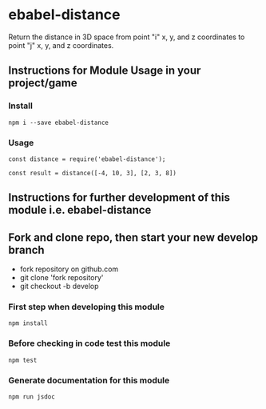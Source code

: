 # ebabel-distance
Return the distance in 3D space from point "i" x, y, and z coordinates to point "j" x, y, and z coordinates.

## Instructions for Module Usage in your project/game

### Install
```
npm i --save ebabel-distance
```

### Usage
```
const distance = require('ebabel-distance');

const result = distance([-4, 10, 3], [2, 3, 8])
```

## Instructions for further development of this module i.e. ebabel-distance

## Fork and clone repo, then start your new develop branch

* fork repository on github.com
* git clone 'fork repository'
* git checkout -b develop

### First step when developing this module
```
npm install
```

### Before checking in code test this module 
```
npm test
```

### Generate documentation for this module
```
npm run jsdoc
```